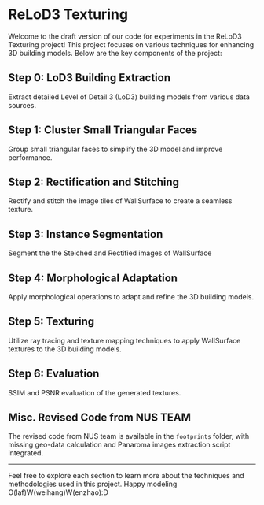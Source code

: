 # ReLoD3 Texturing

Welcome to the draft version of our code for experiments in the ReLoD3 Texturing project! This project focuses on various techniques for enhancing 3D building models. Below are the key components of the project:

## Step 0: LoD3 Building Extraction
Extract detailed Level of Detail 3 (LoD3) building models from various data sources.

## Step 1: Cluster Small Triangular Faces
Group small triangular faces to simplify the 3D model and improve performance.

## Step 2: Rectification and Stitching
Rectify and stitch the image tiles of WallSurface to create a seamless texture.

## Step 3: Instance Segmentation
Segment the the Steiched and Rectified images of WallSurface

## Step 4: Morphological Adaptation
Apply morphological operations to adapt and refine the 3D building models.

## Step 5: Texturing
Utilize ray tracing and texture mapping techniques to apply WallSurface textures to the 3D building models.

## Step 6: Evaluation
SSIM and PSNR evaluation of the generated textures.

## Misc. Revised Code from NUS TEAM
The revised code from NUS team is available in the `footprints` folder, with missing geo-data calculation and Panaroma images extraction script integrated.

---

Feel free to explore each section to learn more about the techniques and methodologies used in this project. Happy modeling O(laf)W(weihang)W(enzhao):D